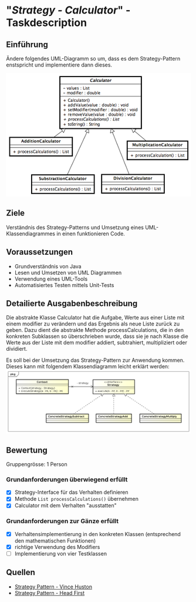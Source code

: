 # "*Strategy - Calculator*" - Taskdescription

## Einführung
Ändere folgendes UML-Diagramm so um, dass es dem Strategy-Pattern enstspricht und implementiere dann dieses.

![MathCalculator](resources/MathCalculator.png)

## Ziele
Verständnis des Strategy-Patterns und Umsetzung eines UML-Klassendiagrammes in einen funktionieren Code.

## Voraussetzungen
* Grundverständnis von Java
* Lesen und Umsetzen von UML Diagrammen
* Verwendung eines UML-Tools
* Automatisiertes Testen mittels Unit-Tests

## Detailierte Ausgabenbeschreibung
Die abstrakte Klasse Calculator hat die Aufgabe, Werte aus einer Liste mit einem modifier zu verändern und das Ergebnis als neue Liste zurück zu geben. Dazu dient die abstrakte Methode processCalculations, die in den konkreten Subklassen so überschrieben wurde, dass sie je nach Klasse die Werte aus der Liste mit dem modifier addiert, subtrahiert, multipliziert oder dividiert.

Es soll bei der Umsetzung das Strategy-Pattern zur Anwendung kommen. Dieses kann mit folgendem Klassendiagramm leicht erklärt werden:
![Strategy](resources/classDiagramm_StrategyPattern.png)

## Bewertung
Gruppengrösse: 1 Person
### Grundanforderungen **überwiegend erfüllt**
- [x] Strategy-Interface für das Verhalten definieren
- [x] Methode ``List processCalculations()`` übernehmen
- [x] Calculator mit dem Verhalten "ausstatten"
### Grundanforderungen **zur Gänze erfüllt**
- [x] Verhaltensimplementierung in den konkreten Klassen (entsprechend den mathematischen Funktionen)
- [x] richtige Verwendung des Modifiers
- [ ] Implementierung von vier Testklassen

## Quellen
* [Strategy Pattern - Vince Huston](http://www.vincehuston.org/dp/strategy.html)
* [Strategy Pattern - Head First](https://www.oreilly.com/library/view/head-first-design/0596007124/ch01.html)
